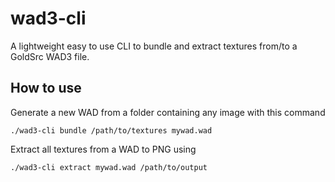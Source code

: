 # wad3-cli

A lightweight easy to use CLI to bundle and extract textures from/to a GoldSrc WAD3 file.

## How to use

Generate a new WAD from a folder containing any image with this command

    ./wad3-cli bundle /path/to/textures mywad.wad

Extract all textures from a WAD to PNG using

    ./wad3-cli extract mywad.wad /path/to/output
